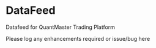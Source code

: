 # DataFeed
Datafeed for QuantMaster Trading Platform

Please log any enhancements required or issue/bug here
